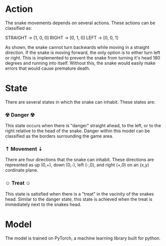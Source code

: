 # Action
The snake movements depends on several actions. These actions can be classified as:

STRAIGHT  ->  [1, 0, 0]
RIGHT     ->  [0, 1, 0]
LEFT      ->  [0, 0, 1]

As shown, the snake cannot turn backwards while moving in a straight direction. If the snake is moving forward, the only option is to either turn left or right. This is implemented to prevent the snake from turning it's head 180 degrees and running into itself. Without this, the snake would easily make errors that would cause premature death.

# State
There are several states in which the snake can inhabit. These states are:

   ### ☢︎ Danger ☢︎
   This state occurs when there is "danger" straight ahead, to the left, or to the right relative to the head of the snake. Danger within this model can be classified as the borders surrounding the game area.

   ### ⇡ Movement ⇣
   There are four directions that the snake can inhabit. These directions are represnted as up (0,+), down (0,-), left (-,0), and right (+,0) on an (x,y)      cordinate plane.
   
   ### ☺︎ Treat ☺︎
   This state is satisfied when there is a "treat" in the vacinity of the snakes head. Similar to the danger state, this state is achieved when the treat is immediately next to the snakes head.
   
# Model
The model is trained on PyTorch, a machine learning library built for python.
